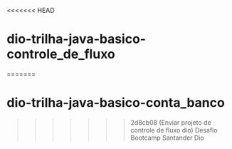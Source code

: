 <<<<<<< HEAD
# dio-trilha-java-basico-controle_de_fluxo
=======
# dio-trilha-java-basico-conta_banco
>>>>>>> 2d8cb08 (Enviar projeto de controle de fluxo dio)
Desafio Bootcamp Santander Dio 
